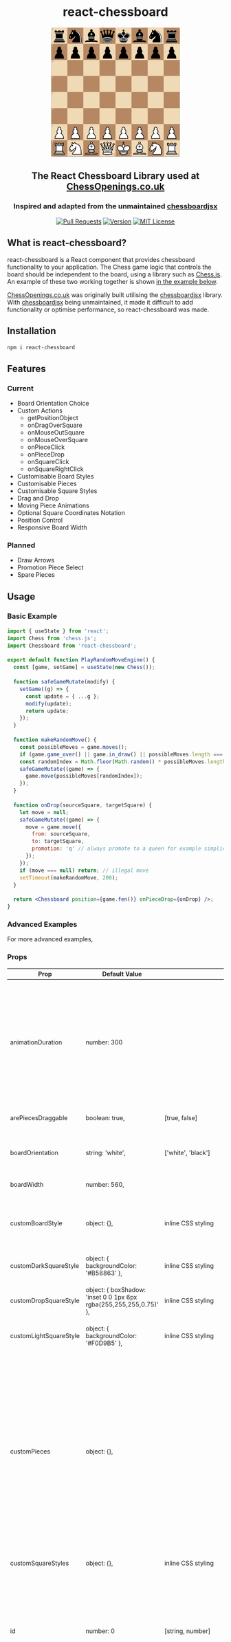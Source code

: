 <div align="center" markdown="1">

# react-chessboard

<img src="./media/chessboard.png" alt="react chessboard" width="300">

## The React Chessboard Library used at [ChessOpenings.co.uk](https://chessopenings.co.uk)

### Inspired and adapted from the unmaintained [chessboardjsx](https://github.com/willb335/chessboardjsx)

[![Pull Requests][prs-badge]][prs] [![Version][version-badge]][version] [![MIT License][license-badge]][license]

</div>

## What is react-chessboard?

react-chessboard is a React component that provides chessboard functionality to your application. The Chess game logic that controls the board should be independent to the board, using a library such as [Chess.js](https://github.com/jhlywa/chess.js). An example of these two working together is shown [in the example below](#example).

[ChessOpenings.co.uk](https://chessopenings.co.uk) was originally built utilising the [chessboardjsx](https://github.com/willb335/chessboardjsx) library. With [chessboardjsx](https://github.com/willb335/chessboardjsx) being unmaintained, it made it difficult to add functionality or optimise performance, so react-chessboard was made.

## Installation

```
npm i react-chessboard
```

## Features

### Current

- Board Orientation Choice
- Custom Actions
  - getPositionObject
  - onDragOverSquare
  - onMouseOutSquare
  - onMouseOverSquare
  - onPieceClick
  - onPieceDrop
  - onSquareClick
  - onSquareRightClick
- Customisable Board Styles
- Customisable Pieces
- Customisable Square Styles
- Drag and Drop
- Moving Piece Animations
- Optional Square Coordinates Notation
- Position Control
- Responsive Board Width

### Planned

- Draw Arrows
- Promotion Piece Select
- Spare Pieces

## Usage

### Basic Example

```jsx
import { useState } from 'react';
import Chess from 'chess.js';
import Chessboard from 'react-chessboard';

export default function PlayRandomMoveEngine() {
  const [game, setGame] = useState(new Chess());

  function safeGameMutate(modify) {
    setGame((g) => {
      const update = { ...g };
      modify(update);
      return update;
    });
  }

  function makeRandomMove() {
    const possibleMoves = game.moves();
    if (game.game_over() || game.in_draw() || possibleMoves.length === 0) return; // exit if the game is over
    const randomIndex = Math.floor(Math.random() * possibleMoves.length);
    safeGameMutate((game) => {
      game.move(possibleMoves[randomIndex]);
    });
  }

  function onDrop(sourceSquare, targetSquare) {
    let move = null;
    safeGameMutate((game) => {
      move = game.move({
        from: sourceSquare,
        to: targetSquare,
        promotion: 'q' // always promote to a queen for example simplicity
      });
    });
    if (move === null) return; // illegal move
    setTimeout(makeRandomMove, 200);
  }

  return <Chessboard position={game.fen()} onPieceDrop={onDrop} />;
}
```

### Advanced Examples

For more advanced examples,

### Props

| Prop                   | Default Value                                                      | Options                                                                                    | Description                                                                                                                                                                                                                                                                                                                                                                         |
| ---------------------- | ------------------------------------------------------------------ | ------------------------------------------------------------------------------------------ | ----------------------------------------------------------------------------------------------------------------------------------------------------------------------------------------------------------------------------------------------------------------------------------------------------------------------------------------------------------------------------------- |
| animationDuration      | number: 300                                                        |                                                                                            | Time in milliseconds for piece to slide to target square. Only used when the position is programmatically changed. If a new position is set before the animation is complete, the board will cancel the current animation and snap to the new position.                                                                                                                             |
| arePiecesDraggable     | boolean: true,                                                     | [true, false]                                                                              | Whether or not all pieces are draggable.                                                                                                                                                                                                                                                                                                                                            |
| boardOrientation       | string: 'white',                                                   | ['white', 'black']                                                                         | The orientation of the board, the chosen colour will be at the bottom of the board.                                                                                                                                                                                                                                                                                                 |
| boardWidth             | number: 560,                                                       |                                                                                            | The width of the board in pixels.                                                                                                                                                                                                                                                                                                                                                   |
| customBoardStyle       | object: {},                                                        | inline CSS styling                                                                         | Custom board style object e.g. { borderRadius: '5px', boxShadow: '0 5px 15px rgba(0, 0, 0, 0.5 '}.                                                                                                                                                                                                                                                                                  |
| customDarkSquareStyle  | object: { backgroundColor: '#B58863' },                            | inline CSS styling                                                                         | Custom dark square style object.                                                                                                                                                                                                                                                                                                                                                    |
| customDropSquareStyle  | object: { boxShadow: 'inset 0 0 1px 6px rgba(255,255,255,0.75)' }, | inline CSS styling                                                                         | Custom drop square style object (Square being hovered over with dragged piece).                                                                                                                                                                                                                                                                                                     |
| customLightSquareStyle | object: { backgroundColor: '#F0D9B5' },                            | inline CSS styling                                                                         | Custom light square style object.                                                                                                                                                                                                                                                                                                                                                   |
| customPieces           | object: {},                                                        |                                                                                            | Custom pieces object where each key must match a corresponding chess piece (wP, wB, wN, wR, wQ, wK, bP, bB, bN, bR, bQ, bK). The value of each piece is a function that takes in some optional arguments to use and must return JSX to render. e.g. { wK: ({ isDragging: boolean, squareWidth: number, droppedPiece: string, targetSquare: string, sourceSquare: string }) => jsx } |
| customSquareStyles     | object: {},                                                        | inline CSS styling                                                                         | Custom styles for all squares.                                                                                                                                                                                                                                                                                                                                                      |
| id                     | number: 0                                                          | [string, number]                                                                           | Board identifier, necessary if more than one board is mounted for drag and drop. NOTE: If more than one board is rendered and draggable on a low end device, performance will struggle due to performance issues with react-dnd.                                                                                                                                                    |
| isDraggablePiece       | function: ({ piece, sourceSquare }) => true,                       | returns [true, false]                                                                      | Function called when a piece drag is attempted. Returns if piece is draggable.                                                                                                                                                                                                                                                                                                      |
| getPositionObject      | function: (currentPosition) => {},                                 |                                                                                            | User function that receives current position object when position changes.                                                                                                                                                                                                                                                                                                          |
| onDragOverSquare       | function: (square) => {},                                          |                                                                                            | User function that is run when piece is dragged over a square.                                                                                                                                                                                                                                                                                                                      |
| onMouseOutSquare       | function: (square) => {},                                          |                                                                                            | User function that is run when mouse leaves a square.                                                                                                                                                                                                                                                                                                                               |
| onMouseOverSquare      | function: (square) => {},                                          |                                                                                            | User function that is run when mouse is over a square.                                                                                                                                                                                                                                                                                                                              |
| onPieceClick           | function: (piece) => {},                                           |                                                                                            | User function that is run when piece is clicked.                                                                                                                                                                                                                                                                                                                                    |
| onPieceDrop            | function: ({ sourceSquare, targetSquare, piece }) => {},           |                                                                                            | User function that is run when piece is dropped on a square.                                                                                                                                                                                                                                                                                                                        |
| onSquareClick          | function: (square) => {},                                          |                                                                                            | User function that is run when a square is clicked.                                                                                                                                                                                                                                                                                                                                 |
| onSquareRightClick     | function: (square) => {},                                          |                                                                                            | User function that is run when a square is right clicked.                                                                                                                                                                                                                                                                                                                           |
| position               | string: 'start',                                                   | ['start', 'rnbqkbnr/pppppppp/8/8/8/8/PPPPPPPP/RNBQKBNR', { e5: 'wK', e4: 'wP', e7: 'bK' }] | FEN string or position object notating where the chess pieces are on the board.                                                                                                                                                                                                                                                                                                     |
| showBoardNotation      | boolean: true                                                      | [true, false]                                                                              | Whether or not to show the file and rank co-ordinates (a..h, 1..8)                                                                                                                                                                                                                                                                                                                  |

## Contributing

1. Fork this repository
2. Clone your forked repository onto your development machine
   `git clone https://github.com/yourUsernameHere/react-chessboard.git`
   `cd react-chessboard`
3. Create a branch for your PR
   `git checkout -b your-branch-name`
4. Set upstream remote
   `git remote add upstream https://github.com/Clariity/react-chessboard.git`
5. Make your changes
6. Test your changes using the examples folder
   `npm run build`
   `cd examples`
   `npm start`
7. Push your changes
   `git add .`
   `git commit -m "feature/cool-new-feature"`
   `git push --set-upstream origin your-branch-name`
8. Create pull request on GitHub
9. Contribute again
   `git checkout main`
   `git pull upstream main`
   `git checkout -b your-new-branch-name`

## LICENSE

MIT

[prs-badge]: https://img.shields.io/badge/PRs-welcome-brightgreen.svg?style=flat-square
[version-badge]: https://img.shields.io/npm/v/react-chessboard.svg?style=flat-square
[license-badge]: https://img.shields.io/npm/l/react-chessboard.svg?style=flat-square
[prs]: https://egghead.io/courses/how-to-contribute-to-an-open-source-project-on-github
[version]: https://www.npmjs.com/package/react-chessboard
[license]: https://github.com/Clariity/react-chessboard/blob/main/LICENSE
